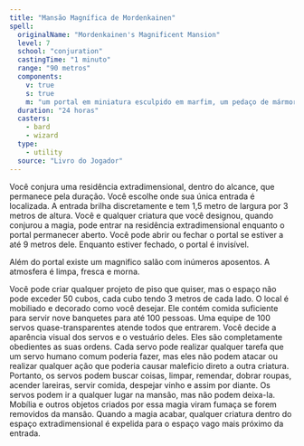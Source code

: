 ```yaml
---
title: "Mansão Magnífica de Mordenkainen"
spell:
  originalName: "Mordenkainen's Magnificent Mansion"
  level: 7
  school: "conjuration"
  castingTime: "1 minuto"
  range: "90 metros"
  components:
    v: true
    s: true
    m: "um portal em miniatura esculpido em marfim, um pedaço de mármore polido e uma pequena colher de prata, cada item valendo, no mínimo, 5 po"
  duration: "24 horas"
  casters:
    - bard
    - wizard
  type:
    - utility
  source: "Livro do Jogador"
---
```


Você conjura uma residência extradimensional, dentro do alcance, que permanece pela duração. Você escolhe onde sua única entrada é localizada. A entrada brilha discretamente e tem 1,5 metro de largura por 3 metros de altura. Você e qualquer criatura que você designou, quando conjurou a magia, pode entrar na residência extradimensional enquanto o portal permanecer aberto. Você pode abrir ou fechar o portal se estiver a até 9 metros dele. Enquanto estiver fechado, o portal é invisível.

Além do portal existe um magnifico salão com inúmeros aposentos. A atmosfera é limpa, fresca e morna.

Você pode criar qualquer projeto de piso que quiser, mas o espaço não pode exceder 50 cubos, cada cubo tendo 3 metros de cada lado. O local é mobiliado e decorado como você desejar. Ele contém comida suficiente para servir nove banquetes para até 100 pessoas. Uma equipe de 100 servos quase-transparentes atende todos que entrarem. Você decide a aparência visual dos servos e o vestuário deles. Eles são completamente obedientes as suas ordens. Cada servo pode realizar qualquer tarefa que um servo humano comum poderia fazer, mas eles não podem atacar ou realizar qualquer ação que poderia causar maleficio direto a outra criatura. Portanto, os servos podem buscar coisas, limpar, remendar, dobrar roupas, acender lareiras, servir comida, despejar vinho e assim por diante. Os servos podem ir a qualquer lugar na mansão, mas não podem deixa-la. Mobília e outros objetos criados por essa magia viram fumaça se forem removidos da mansão. Quando a magia acabar, qualquer criatura dentro do espaço extradimensional é expelida para o espaço vago mais próximo da entrada.
